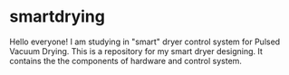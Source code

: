 # smartdrying
Hello everyone! I am studying in "smart" dryer control system for Pulsed Vacuum Drying.
This is a repository for my smart dryer designing. It contains the the components of hardware and control system.
